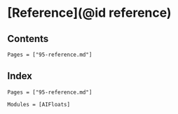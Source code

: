 # [Reference](@id reference)

## Contents

```@contents
Pages = ["95-reference.md"]
```

## Index

```@index
Pages = ["95-reference.md"]
```

```@autodocs
Modules = [AIFloats]
```
